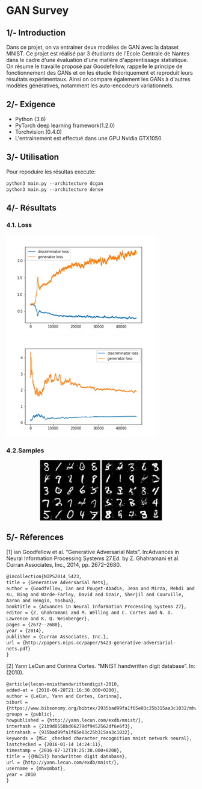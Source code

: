 # GAN Survey

## 1/- Introduction
Dans ce projet, on va entrainer deux modèles de GAN avec la dataset MNIST. Ce projet est réalisé par 3 étudiants de l'Ecole Centrale de Nantes dans le cadre d'une évaluation d'une matière d'apprentissage statistique. On résume le travaille proposé par Goodefellow, rappelle le principe de fonctionnement des GANs et on les étudie théoriquement et reproduit leurs résultats expérimentaux. Ainsi on compare également les GANs à d'autres modèles génératives, notamment les auto-encodeurs variationnels.


## 2/- Exigence
* Python (3.6)
* PyTorch deep learning framework(1.2.0)
* Torchvision (0.4.0)
* L'entrainement est effectué dans une GPU Nvidia GTX1050

## 3/- Utilisation
Pour repoduire les résultas execute:


  ```
  python3 main.py --architecture dcgan
  python3 main.py --architecture dense
  ```
  
## 4/- Résultats 
### 4.1. Loss

<p float="center">
  <img src="dcgan_loss.png" width="400" />
  <img src="dense_loss.png" width="400" /> 
</p>


</p>

### 4.2.Samples


<p align="center">
  <img width="160" height="160" src="dcgan_samples.png">
  <img width="160" height="160" src="dense_samples.png">
</p>

## 5/- Réferences

[1] ian Goodfellow et al. “Generative Adversarial Nets”. In:Advances in
Neural Information Processing Systems 27.Ed. by Z. Ghahramani et al.
Curran Associates, Inc., 2014, pp. 2672–2680.

    @incollection{NIPS2014_5423,
    title = {Generative Adversarial Nets},
    author = {Goodfellow, Ian and Pouget-Abadie, Jean and Mirza, Mehdi and Xu, Bing and Warde-Farley, David and Ozair, Sherjil and Courville, Aaron and Bengio, Yoshua},
    booktitle = {Advances in Neural Information Processing Systems 27},
    editor = {Z. Ghahramani and M. Welling and C. Cortes and N. D. Lawrence and K. Q. Weinberger},
    pages = {2672--2680},
    year = {2014},
    publisher = {Curran Associates, Inc.},
    url = {http://papers.nips.cc/paper/5423-generative-adversarial-nets.pdf}
    }
    
[2] Yann LeCun and Corinna Cortes. “MNIST handwritten digit database”.
In: (2010).

    @article{lecun-mnisthandwrittendigit-2010,
    added-at = {2010-06-28T21:16:30.000+0200},
    author = {LeCun, Yann and Cortes, Corinna},
    biburl = {https://www.bibsonomy.org/bibtex/2935bad99fa1f65e03c25b315aa3c1032/mhwombat},
    groups = {public},
    howpublished = {http://yann.lecun.com/exdb/mnist/},
    interhash = {21b9d0558bd66279df9452562df6e6f3},
    intrahash = {935bad99fa1f65e03c25b315aa3c1032},
    keywords = {MSc _checked character_recognition mnist network neural},
    lastchecked = {2016-01-14 14:24:11},
    timestamp = {2016-07-12T19:25:30.000+0200},
    title = {{MNIST} handwritten digit database},
    url = {http://yann.lecun.com/exdb/mnist/},
    username = {mhwombat},
    year = 2010
    }
    



